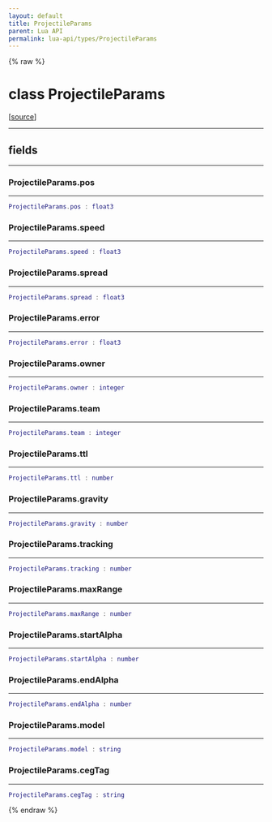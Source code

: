 ```yaml
---
layout: default
title: ProjectileParams
parent: Lua API
permalink: lua-api/types/ProjectileParams
---
```


{% raw %}

# class ProjectileParams





[<a href="https://github.com/rhys-vdw/RecoilEngine/blob/39a0440f8b3d03a340a3db9cfeb2e589c3e7d595/rts/Lua/LuaSyncedCtrl.cpp#L5060-L5076" target="_blank">source</a>]







---



## fields
---

### ProjectileParams.pos
---
```lua
ProjectileParams.pos : float3
```










### ProjectileParams.speed
---
```lua
ProjectileParams.speed : float3
```










### ProjectileParams.spread
---
```lua
ProjectileParams.spread : float3
```










### ProjectileParams.error
---
```lua
ProjectileParams.error : float3
```










### ProjectileParams.owner
---
```lua
ProjectileParams.owner : integer
```










### ProjectileParams.team
---
```lua
ProjectileParams.team : integer
```










### ProjectileParams.ttl
---
```lua
ProjectileParams.ttl : number
```










### ProjectileParams.gravity
---
```lua
ProjectileParams.gravity : number
```










### ProjectileParams.tracking
---
```lua
ProjectileParams.tracking : number
```










### ProjectileParams.maxRange
---
```lua
ProjectileParams.maxRange : number
```










### ProjectileParams.startAlpha
---
```lua
ProjectileParams.startAlpha : number
```










### ProjectileParams.endAlpha
---
```lua
ProjectileParams.endAlpha : number
```










### ProjectileParams.model
---
```lua
ProjectileParams.model : string
```










### ProjectileParams.cegTag
---
```lua
ProjectileParams.cegTag : string
```












{% endraw %}